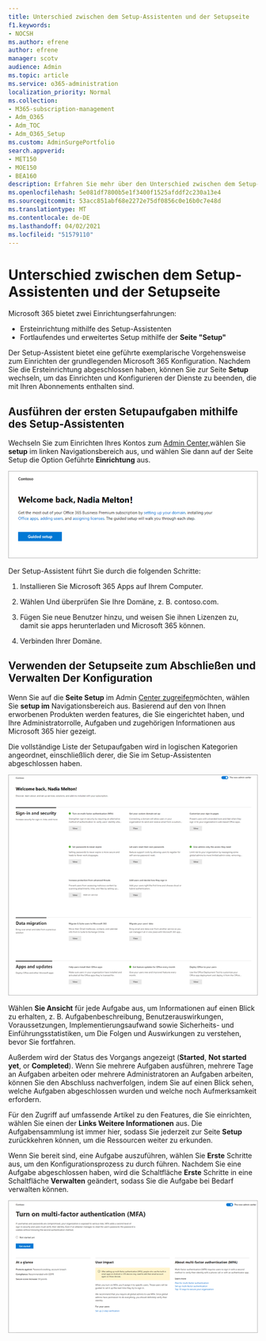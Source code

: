 ```yaml
---
title: Unterschied zwischen dem Setup-Assistenten und der Setupseite
f1.keywords:
- NOCSH
ms.author: efrene
author: efrene
manager: scotv
audience: Admin
ms.topic: article
ms.service: o365-administration
localization_priority: Normal
ms.collection:
- M365-subscription-management
- Adm_O365
- Adm_TOC
- Adm_O365_Setup
ms.custom: AdminSurgePortfolio
search.appverid:
- MET150
- MOE150
- BEA160
description: Erfahren Sie mehr über den Unterschied zwischen dem Setup-Assistenten und der Setupseite.
ms.openlocfilehash: 5e081df7800b5e1f3400f1525afddf2c230a13e4
ms.sourcegitcommit: 53acc851abf68e2272e75df0856c0e16b0c7e48d
ms.translationtype: MT
ms.contentlocale: de-DE
ms.lasthandoff: 04/02/2021
ms.locfileid: "51579110"
---
```

# <a name="difference-between-the-setup-wizard-and-the-setup-page"></a>Unterschied zwischen dem Setup-Assistenten und der Setupseite

Microsoft 365 bietet zwei Einrichtungserfahrungen: 

- Ersteinrichtung mithilfe des Setup-Assistenten
- Fortlaufendes und erweitertes Setup mithilfe der **Seite "Setup"**

Der Setup-Assistent bietet eine geführte exemplarische Vorgehensweise zum Einrichten der grundlegenden Microsoft 365 Konfiguration. Nachdem Sie die Ersteinrichtung abgeschlossen haben, können Sie zur Seite **Setup** wechseln, um das Einrichten und Konfigurieren der Dienste zu beenden, die mit Ihren Abonnements enthalten sind.

## <a name="use-the-setup-wizard-to-complete-initial-setup-tasks"></a>Ausführen der ersten Setupaufgaben mithilfe des Setup-Assistenten

Wechseln Sie zum Einrichten Ihres Kontos zum [Admin Center,](https://go.microsoft.com/fwlink/p/?linkid=2024339)wählen Sie  **setup** im linken Navigationsbereich aus, und wählen Sie dann auf der Seite Setup die Option Geführte **Einrichtung** aus.

![Starten des Microsoft 365 Apps for Business-Setup-Assistenten](../../media/o365b-guided-setup.png)

Der Setup-Assistent führt Sie durch die folgenden Schritte:

1. Installieren Sie Microsoft 365 Apps auf Ihrem Computer.

2. Wählen Und überprüfen Sie Ihre Domäne, z. B. contoso.com.

3. Fügen Sie neue Benutzer hinzu, und weisen Sie ihnen Lizenzen zu, damit sie apps herunterladen und Microsoft 365 können.

4. Verbinden Ihrer Domäne.

## <a name="use-the-setup-page-to-complete-and-manage-your-configuration"></a>Verwenden der Setupseite zum Abschließen und Verwalten Der Konfiguration

Wenn Sie auf die **Seite Setup** im Admin [Center zugreifen](https://go.microsoft.com/fwlink/p/?linkid=2024339)möchten, wählen Sie **setup im** Navigationsbereich aus. Basierend auf den von Ihnen erworbenen Produkten werden features, die Sie eingerichtet haben, und Ihre Administratorrolle, Aufgaben und zugehörigen Informationen aus Microsoft 365 hier gezeigt.

Die vollständige Liste der Setupaufgaben wird in logischen Kategorien angeordnet, einschließlich derer, die Sie im Setup-Assistenten abgeschlossen haben.

![Microsoft 365 seite "Business Setup"](../../media/o365b-setup-page.png)

Wählen **Sie Ansicht** für jede Aufgabe aus, um Informationen auf einen Blick zu erhalten, z. B. Aufgabenbeschreibung, Benutzerauswirkungen, Voraussetzungen, Implementierungsaufwand sowie Sicherheits- und Einführungsstatistiken, um Die Folgen und Auswirkungen zu verstehen, bevor Sie fortfahren.

Außerdem wird der Status des Vorgangs angezeigt (**Started**, **Not started yet**, or **Completed**). Wenn Sie mehrere Aufgaben ausführen, mehrere Tage an Aufgaben arbeiten oder mehrere Administratoren an Aufgaben arbeiten, können Sie den Abschluss nachverfolgen, indem Sie auf einen Blick sehen, welche Aufgaben abgeschlossen wurden und welche noch Aufmerksamkeit erfordern. 

Für den Zugriff auf umfassende Artikel zu den Features, die Sie einrichten, wählen Sie einen der **Links Weitere Informationen** aus. Die Aufgabensammlung ist immer hier, sodass Sie jederzeit zur Seite **Setup** zurückkehren können, um die Ressourcen weiter zu erkunden.

Wenn Sie bereit sind, eine Aufgabe auszuführen, wählen Sie **Erste** Schritte aus, um den Konfigurationsprozess zu durch führen. Nachdem Sie eine Aufgabe abgeschlossen haben, wird die Schaltfläche **Erste** Schritte in eine Schaltfläche **Verwalten** geändert, sodass Sie die Aufgabe bei Bedarf verwalten können.

![Aufgabenansicht mit Informationen auf einen Blick](../../media/o365b-at-a-glance.png)
